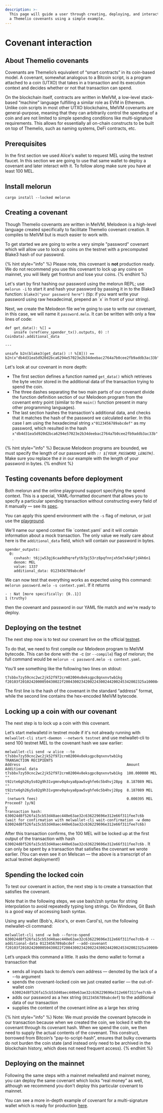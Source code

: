 ```yaml
---
description: >-
  This page will guide a user through creating, deploying, and interacting with
  a Themelio covenants using a simple example.
---
```


# Covenant interaction

## About Themelio covenants

Covenants are Themelio’s equivalent of “smart contracts” in its coin-based model. A covenant, somewhat analogous to a Bitcoin script, is a program attached to a coin (UTXO) that takes in a transaction and its execution context and decides whether or not that transaction can spend.

On the blockchain itself, contracts are written in MelVM, a low-level stack-based “machine” language fulfilling a similar role as EVM in Ethereum. Unlike coin scripts in most other UTXO blockchains, MelVM covenants are general-purpose, meaning that they can arbitrarily control the spending of a coin and are not limited to simple spending conditions like multi-signature requirements. This allows for essentially all on-chain constructs to be built on top of Themelio, such as naming systems, DeFi contracts, etc.

## Prerequisites

In the first section we used Alice's wallet to request MEL using the testnet faucet. In this section we are going to use that same wallet to deploy a covenant and later interact with it. To follow along make sure you have at least 100 MEL.

## Install melorun

```
cargo install --locked melorun
```

## Creating a covenant

Though Themelio covenants are written in MelVM, Melodeon is a high-level language created specifically to facilitate Themelio covenant creation. It compiles to MelVM but is much easier to work with.

To get started we are going to write a very simple "password" covenant which will allow use to lock up coins on the testnet with a precomputed Blake3 hash of our password.

{% hint style="info" %}
Please note, this covenant is **not** production ready. We do not recommend you use this covenant to lock up any coins on mainnet, you will likely get frontrun and lose your coins.
{% endhint %}

Let's start by first hashing our password using the melorun REPL; use `melorun -i` to start it and hash your password by passing it in to the Blake3 function: `blake3("your password here")` (tip: if you want write your password using raw hexadecimal, prepend an \`x\` in front of your string).

Next, we create the Melodeon file we're going to use to write our covenant, in this case, we will name it `password.melo`. It can be written with only a few lines of code:

```
def get_data(): %[] =
    unsafe (vref(env_spender_tx().outputs, 0) :! CoinData).additional_data

---

unsafe b2n(blake3(get_data() :! %[8])) == b2n(x"db4d31ea5d920d2bca6294e57023e2b34deebac2764a7b0cee2fb9addb3ac33b")
```

Let's look at our covenant in more depth:

* The first section defines a function named `get_data()` which retrieves the byte vector stored in the additional data of the transaction trying to spend the coin.
* The three dashes separating the two main parts of our covenant divide the function definition section of our Melodeon program from the covenant entry point (similar to the `main()` function present in many other programming languages).
* The last section hashes the transaction's additional data, and checks that it matches the hash of the password we calculated earlier. In this case I am using the hexadecimal string `x"0123456789abcdef"` as my password, which resulted in the hash `x"db4d31ea5d920d2bca6294e57023e2b34deebac2764a7b0cee2fb9addb3ac33b"`.

{% hint style="info" %}
Because Melodeon programs are bounded, we must specify the length of our password with _`:! $[YOUR_PASSWORD_LENGTH]`_. Make sure you replace the _`8`_ in our example with the length of your password in bytes.
{% endhint %}

## Testing covenants before deployment

Both melorun and the online playground support specifying the spend context. This is a special, YAML-formatted document that allows you to specify a particular spending transaction without constructing every field of it manually — see its [spec](https://github.com/themeliolabs/melorun).

You can apply this spend environment with the `-s` flag of melorun, or just use the [playground](https://play.melodeonlang.org/#DgAAAODMzMwxzABlZTHMAGVlMQ).

We'll name our spend context file \`context.yaml\` and it will contain information about a mock transaction. The only value we really care about here is the `additional_data` field, which will contain our password in bytes.

```
spender_outputs:
  0:
    covhash: t6jjw53gj6caa9dhqrefytb7pj53rz8pqfnnjxh5m7x64pfjd4h6n1
    denom: MEL
    value: 1337
    additional_data: 0123456789abcdef
```

We can now test that everything works as expected using this command: `melorun password.melo -s context.yaml`. If it returns&#x20;

```
- : Nat [more specifically: {0..1}]
1 (truthy)
```

then the covenant and password in our YAML file match and we're ready to deploy.

## Deploying on the testnet

The next step now is to test our covenant live on the official [testnet](https://scan-testnet.themelio.org/).

To do that, we need to first compile our Melodeon program to MelVM bytecode. This can be done with the `-`c (or `--compile`) flag of melorun; the full command would be `melorun -c password.melo -s context.yaml`.

You’ll see something like the following two lines on stdout:

```
t7sbbv7zy59cnc2wc2jk52f972crm02004v8eksgpc8qnxnvtwb1kg
f20103f2010242000050430022f2004300234200224300244200245342002325a1000842002243002542002343002642002642002550a00001f20050430027420027300008430028420028c1430021f020db4d31ea5d920d2bca6294e57023e2b34deebac2764a7b0cee2fb9addb3ac33b43002a42002ac143002942002942002124
```

The first line is the hash of the covenant in the standard “address” format, while the second line contains the hex-encoded MelVM bytecode.

## Locking up a coin with our covenant

The next step is to lock up a coin with this covenant.

Let’s start melwalletd in testnet mode if it's not already running with `melwallet-cli start-daemon --network testnet` and use melwallet-cli to send 100 testnet MEL to the covenant hash we saw earlier:

```
melwallet-cli send -w alice --to t7sbbv7zy59cnc2wc2jk52f972crm02004v8eksgpc8qnxnvtwb1kg
TRANSACTION RECIPIENTS
Address                                                 Amount          Additional data
t7sbbv7zy59cnc2wc2jk52f972crm02004v8eksgpc8qnxnvtwb1kg  100.000000 MEL  ""
t92zte6gh26y5s02g9h31vgmnv0q4vya8paw5vghfe6c5b4hvj28pg  8.187089 MEL    ""
t92zte6gh26y5s02g9h31vgmnv0q4vya8paw5vghfe6c5b4hvj28pg  8.187089 MEL    ""
 (network fees)                                         0.000395 MEL
Proceed? [y/N]
y
Transaction hash:  630024d8f526fa15cb53d40aec440e63ae32c636229696e312e66f311fee7c6b
(wait for confirmation with melwallet-cli wait-confirmation -w demo 630024d8f526fa15cb53d40aec440e63ae32c636229696e312e66f311fee7c6b)
```

After this transaction confirms, the 100 MEL will be locked up at the first output of the transaction with hash `630024d8f526fa15cb53d40aec440e63ae32c636229696e312e66f311fee7c6b` . It can only be spent by a transaction that satisfies the covenant we wrote earlier. (You can even see it on Melscan — the above is a transcript of an actual testnet deployment!)

## Spending the locked coin

To test our covenant in action, the next step is to create a transaction that satisfies the covenant.

Note that in the following steps, we use bash/zsh syntax for string interpolation to avoid repeatedly typing long strings. On Windows, Git Bash is a good way of accessing bash syntax.

Using any wallet (Bob's, Alice's, or even Carol's), run the following melwallet-cli command:

```
melwallet-cli send -w bob --force-spend 630024d8f526fa15cb53d40aec440e63ae32c636229696e312e66f311fee7c6b-0 --additional-data 0123456789abcdef --add-covenant f20103f2010242000050430022f2004300234200224300244200245342002325a1000842002243002542002343002642002642002550a00001f20050430027420027300008430028420028c1430021f020db4d31ea5d920d2bca6294e57023e2b34deebac2764a7b0cee2fb9addb3ac33b43002a42002ac143002942002942002124
```

Let’s unpack this command a little. It asks the demo wallet to format a transaction that

* sends all inputs back to demo’s own address — denoted by the lack of a --to argument
* spends the covenant-locked coin we just created earlier — the out-of-wallet coin `630024d8f526fa15cb53d40aec440e63ae32c636229696e312e66f311fee7c6b-0`
* adds our password as a hex string (`0123456789abcdef`) to the additional data of our transaction
* supplies the content of the covenant inline as a large hex string

{% hint style="info" %}
Note: We must provide the covenant bytecode in our transaction because when we created the coin, we locked it with the covenant through its covenant hash. When we spend the coin, we then need to supply the actual contents of the covenant. This construct, borrowed from Bitcoin’s “pay-to-script-hash”, ensures that bulky covenants do not burden the coin state (and instead only need to be archived in the blockchain history, which does not need frequent access).
{% endhint %}

## Deploying on the mainnet

Following the same steps with a mainnet melwalletd and mainnet money, you can deploy the same covenant which locks “real money” as well, although we recommend you don't deploy this particular covenant to mainnet.

You can see a more in-depth example of covenant for a multi-signature wallet which is ready for production [here](https://guide.melodeonlang.org/9\_deploying\_covenants.html).
